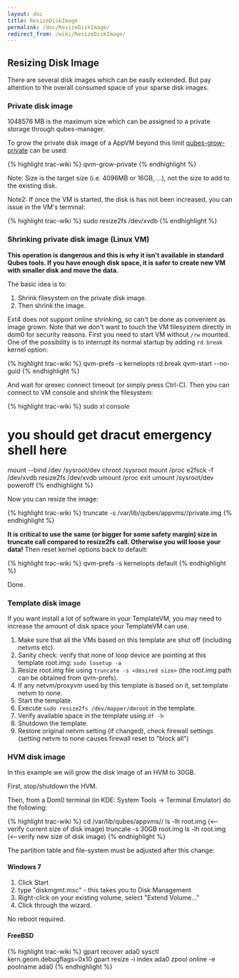 ```yaml
---
layout: doc
title: ResizeDiskImage
permalink: /doc/ResizeDiskImage/
redirect_from: /wiki/ResizeDiskImage/
---
```


Resizing Disk Image
-------------------

There are several disk images which can be easily extended.
 But pay attention to the overall consumed space of your sparse disk images.

### Private disk image

1048576 MB is the maximum size which can be assigned to a private storage through qubes-manager.

To grow the private disk image of a AppVM beyond this limit [qubes-grow-private](/doc/Dom0Tools/QvmGrowPrivate/) can be used:

{% highlight trac-wiki %}
qvm-grow-private <vm-name> <size>
{% endhighlight %}

Note: Size is the target size (i.e. 4096MB or 16GB, ...), not the size to add to the existing disk.

Note2: If once the VM is started, the disk is has not been increased, you can issue in the VM's terminal:

{% highlight trac-wiki %}
sudo resize2fs /dev/xvdb
{% endhighlight %}

### Shrinking private disk image (Linux VM)

**This operation is dangerous and this is why it isn't available in standard Qubes tools. If you have enough disk space, it is safer to create new VM with smaller disk and move the data.**

The basic idea is to:

1.  Shrink filesystem on the private disk image.
2.  Then shrink the image.

Ext4 does not support online shrinking, so can't be done as convenient as image grown. Note that we don't want to touch the VM filesystem directly in dom0 for security reasons. First you need to start VM without `/rw` mounted. One of the possibility is to interrupt its normal startup by adding `rd.break` kernel option:

{% highlight trac-wiki %}
qvm-prefs -s <vm-name> kernelopts rd.break
qvm-start --no-guid <vm-name>
{% endhighlight %}

And wait for qrexec connect timeout (or simply press Ctrl-C). Then you can connect to VM console and shrink the filesystem:

{% highlight trac-wiki %}
sudo xl console <vm-name>
# you should get dracut emergency shell here
mount --bind /dev /sysroot/dev
chroot /sysroot
mount /proc
e2fsck -f /dev/xvdb
resize2fs /dev/xvdb <new-desired-size>
umount /proc
exit
umount /sysroot/dev
poweroff
{% endhighlight %}

Now you can resize the image:

{% highlight trac-wiki %}
truncate -s <new-desired-size> /var/lib/qubes/appvms/<vm-name>/private.img
{% endhighlight %}

**It is critical to use the same (or bigger for some safety margin) size in truncate call compared to resize2fs call. Otherwise you will loose your data!** Then reset kernel options back to default:

{% highlight trac-wiki %}
qvm-prefs -s <vm-name> kernelopts default
{% endhighlight %}

Done.

### Template disk image

If you want install a lot of software in your TemplateVM, you may need to increase the amount of disk space your TemplateVM can use.

1.  Make sure that all the VMs based on this template are shut off (including netvms etc).
2.  Sanity check: verify that none of loop device are pointing at this template root.img: `sudo losetup -a`
3.  Resize root.img file using `truncate -s <desired size>` (the root.img path can be obtained from qvm-prefs).
4.  If any netvm/proxyvm used by this template is based on it, set template netvm to none.
5.  Start the template.
6.  Execute `sudo resize2fs /dev/mapper/dmroot` in the template.
7.  Verify available space in the template using `df -h`
8.  Shutdown the template.
9.  Restore original netvm setting (if changed), check firewall settings (setting netvm to none causes firewall reset to "block all")

### HVM disk image

In this example we will grow the disk image of an HVM to 30GB.

First, stop/shutdown the HVM.

Then, from a Dom0 terminal (in KDE: System Tools -\> Terminal Emulator) do the following:

{% highlight trac-wiki %}
cd /var/lib/qubes/appvms/<yourHVM>/
ls -lh root.img  (<--verify current size of disk image)
truncate -s 30GB root.img
ls -lh root.img  (<--verify new size of disk image)
{% endhighlight %}

The partition table and file-system must be adjusted after this change:

#### Windows 7

1.  Click Start
2.  type "diskmgmt.msc" - this takes you to Disk Management
3.  Right-click on your existing volume, select "Extend Volume..."
4.  Click through the wizard.

No reboot required.

#### FreeBSD

{% highlight trac-wiki %}
gpart recover ada0
sysctl kern.geom.debugflags=0x10
gpart resize -i index ada0
zpool online -e poolname ada0
{% endhighlight %}
